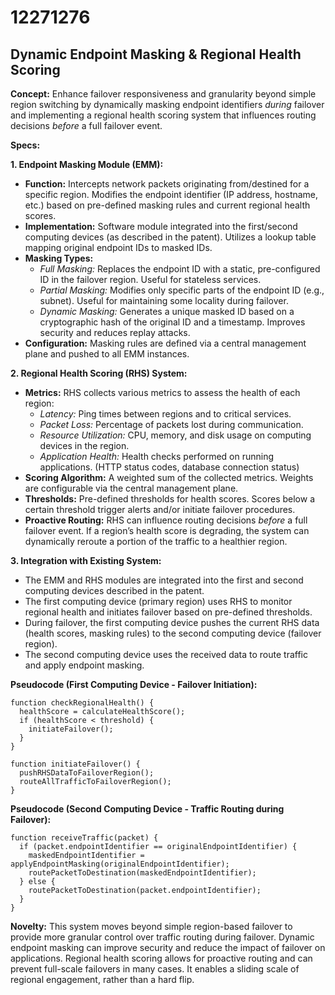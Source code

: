 # 12271276

## Dynamic Endpoint Masking & Regional Health Scoring

**Concept:** Enhance failover responsiveness and granularity beyond simple region switching by dynamically masking endpoint identifiers *during* failover and implementing a regional health scoring system that influences routing decisions *before* a full failover event.

**Specs:**

**1. Endpoint Masking Module (EMM):**

*   **Function:** Intercepts network packets originating from/destined for a specific region. Modifies the endpoint identifier (IP address, hostname, etc.) based on pre-defined masking rules and current regional health scores.
*   **Implementation:**  Software module integrated into the first/second computing devices (as described in the patent).  Utilizes a lookup table mapping original endpoint IDs to masked IDs.
*   **Masking Types:**
    *   *Full Masking:* Replaces the endpoint ID with a static, pre-configured ID in the failover region. Useful for stateless services.
    *   *Partial Masking:* Modifies only specific parts of the endpoint ID (e.g., subnet). Useful for maintaining some locality during failover.
    *   *Dynamic Masking:*  Generates a unique masked ID based on a cryptographic hash of the original ID and a timestamp.  Improves security and reduces replay attacks.
*   **Configuration:** Masking rules are defined via a central management plane and pushed to all EMM instances.

**2. Regional Health Scoring (RHS) System:**

*   **Metrics:** RHS collects various metrics to assess the health of each region:
    *   *Latency:* Ping times between regions and to critical services.
    *   *Packet Loss:* Percentage of packets lost during communication.
    *   *Resource Utilization:* CPU, memory, and disk usage on computing devices in the region.
    *   *Application Health:*  Health checks performed on running applications. (HTTP status codes, database connection status)
*   **Scoring Algorithm:**  A weighted sum of the collected metrics. Weights are configurable via the central management plane.
*   **Thresholds:**  Pre-defined thresholds for health scores. Scores below a certain threshold trigger alerts and/or initiate failover procedures.
*   **Proactive Routing:**  RHS can influence routing decisions *before* a full failover event. If a region’s health score is degrading, the system can dynamically reroute a portion of the traffic to a healthier region.

**3.  Integration with Existing System:**

*   The EMM and RHS modules are integrated into the first and second computing devices described in the patent.
*   The first computing device (primary region) uses RHS to monitor regional health and initiates failover based on pre-defined thresholds.
*   During failover, the first computing device pushes the current RHS data (health scores, masking rules) to the second computing device (failover region).
*   The second computing device uses the received data to route traffic and apply endpoint masking.

**Pseudocode (First Computing Device - Failover Initiation):**

```
function checkRegionalHealth() {
  healthScore = calculateHealthScore();
  if (healthScore < threshold) {
    initiateFailover();
  }
}

function initiateFailover() {
  pushRHSDataToFailoverRegion();
  routeAllTrafficToFailoverRegion();
}
```

**Pseudocode (Second Computing Device - Traffic Routing during Failover):**

```
function receiveTraffic(packet) {
  if (packet.endpointIdentifier == originalEndpointIdentifier) {
    maskedEndpointIdentifier = applyEndpointMasking(originalEndpointIdentifier);
    routePacketToDestination(maskedEndpointIdentifier);
  } else {
    routePacketToDestination(packet.endpointIdentifier);
  }
}
```

**Novelty:** This system moves beyond simple region-based failover to provide more granular control over traffic routing during failover. Dynamic endpoint masking can improve security and reduce the impact of failover on applications. Regional health scoring allows for proactive routing and can prevent full-scale failovers in many cases. It enables a sliding scale of regional engagement, rather than a hard flip.